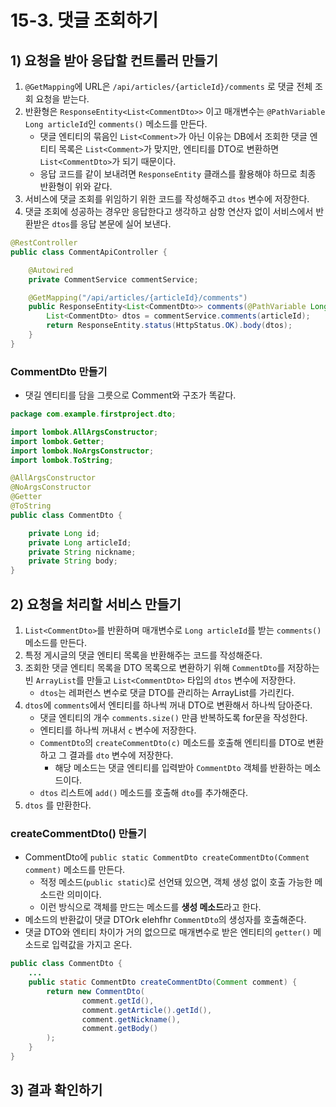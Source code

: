 # 15-3. 댓글 조회하기
## 1) 요청을 받아 응답할 컨트롤러 만들기
1. `@GetMapping`에 URL은 `/api/articles/{articleId}/comments` 로 댓글 전체 조회 요청을 받는다.
2. 반환형은 `ResponseEntity<List<CommentDto>>` 이고 매개변수는 `@PathVariable Long articleId`인 `comments()` 메소드를 만든다.
	- 댓글 엔티티의 묶음인 `List<Comment>`가 아닌 이유는 DB에서 조회한 댓글 엔티티 목록은 `List<Comment>`가 맞지만, 엔티티를 DTO로 변환하면 `List<CommentDto>`가 되기 때문이다.
	- 응답 코드를 같이 보내려면 `ResponseEntity` 클래스를 활용해야 하므로 최종 반환형이 위와 같다.
3. 서비스에 댓글 조회를 위임하기 위한 코드를 작성해주고 `dtos` 변수에 저장한다.
4. 댓글 조회에 성공하는 경우만 응답한다고 생각하고 삼항 연산자 없이 서비스에서 반환받은 `dtos`를 응답 본문에 실어 보낸다.

```java
@RestController
public class CommentApiController {

    @Autowired
    private CommentService commentService;

    @GetMapping("/api/articles/{articleId}/comments")
    public ResponseEntity<List<CommentDto>> comments(@PathVariable Long articleId) {
        List<CommentDto> dtos = commentService.comments(articleId);
        return ResponseEntity.status(HttpStatus.OK).body(dtos);
    }
}
```

### CommentDto 만들기
- 댓길 엔티티를 담을 그릇으로 Comment와 구조가 똑같다.
```java
package com.example.firstproject.dto;

import lombok.AllArgsConstructor;
import lombok.Getter;
import lombok.NoArgsConstructor;
import lombok.ToString;

@AllArgsConstructor
@NoArgsConstructor
@Getter
@ToString
public class CommentDto {

    private Long id;
    private Long articleId;
    private String nickname;
    private String body;
}
```

## 2) 요청을 처리할 서비스 만들기
1. `List<CommentDto>`를 반환하며 매개변수로 `Long articleId`를 받는 `comments()` 메소드를 만든다.
2. 특정 게시글의 댓글 엔티티 목록을 반환해주는 코드를 작성해준다.
3. 조회한 댓글 엔티티 목록을 DTO 목록으로 변환하기 위해 `CommentDto`를 저장하는 빈 `ArrayList`를 만들고 `List<CommentDto>` 타입의 `dtos` 변수에 저장한다.
	- `dtos`는 레퍼런스 변수로 댓글 DTO를 관리하는 ArrayList를 가리킨다.
4. `dtos`에 `comments`에서 엔티티를 하나씩 꺼내 DTO로 변환해서 하나씩 담아준다.
	- 댓글 엔티티의 개수 `comments.size()` 만큼 반복하도록 for문을 작성한다.
	- 엔티티를 하나씩 꺼내서 `c` 변수에 저장한다.
	- `CommentDto`의 `createCommentDto(c)` 메소드를 호출해 엔티티를 DTO로 변환하고 그 결과를 `dto` 변수에 저장한다.
		- 해당 메소드는 댓글 엔티티를 입력받아 `CommentDto` 객체를 반환하는 메소드이다.
	- `dtos` 리스트에 `add()` 메소드를 호출해 `dto`를 추가해준다.
5. `dtos` 를 만환한다.

### createCommentDto() 만들기
- CommentDto에 `public static CommentDto createCommentDto(Comment comment)` 메소드를 만든다.
	- 적정 메소드(`public static`)로 선언돼 있으면, 객체 생성 없이 호출 가능한 메소드란 의미이다.
	- 이런 방식으로 객체를 만드는 메소드를 **생성 메소드**라고 한다.
- 메소드의 반환값이 댓글 DTOrk elehfhr `CommentDto`의 생성자를 호출해준다.
- 댓글 DTO와 엔티티 차이가 거의 없으므로 매개변수로 받은 엔티티의 `getter()` 메소드로 입력값을 가지고 온다.

```java
public class CommentDto {
	...
    public static CommentDto createCommentDto(Comment comment) {
        return new CommentDto(
                comment.getId(),
                comment.getArticle().getId(),
                comment.getNickname(),
                comment.getBody()
        );
    }
}
```

## 3) 결과 확인하기
